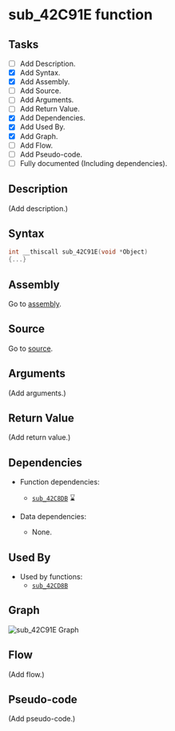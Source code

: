 # sub_42C91E function

## Tasks

- [ ] Add Description.
- [X] Add Syntax.
- [X] Add Assembly.
- [ ] Add Source.
- [ ] Add Arguments.
- [ ] Add Return Value.
- [X] Add Dependencies.
- [X] Add Used By.
- [X] Add Graph.
- [ ] Add Flow.
- [ ] Add Pseudo-code.
- [ ] Fully documented (Including dependencies).

## Description

(Add description.)

## Syntax

```c
int __thiscall sub_42C91E(void *Object)
{...}
```

## Assembly

Go to [assembly](../asm/sub_42C91E.asm).

## Source

Go to [source](../cc/sub_42C91E.cc).

## Arguments

(Add arguments.)

## Return Value

(Add return value.)

## Dependencies

* Function dependencies:
  * [`sub_42C8DB`](sub_42C8DB.md) ⌛


* Data dependencies:
  * None.

## Used By

* Used by functions:
  * [`sub_42CD8B`](../md/sub_42CD8B.md)

## Graph

![sub_42C91E Graph](../svg/sub_42C91E.svg "sub_42C91E Graph")

## Flow

(Add flow.)

## Pseudo-code

(Add pseudo-code.)
